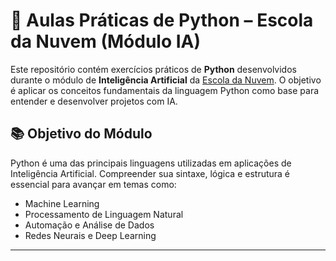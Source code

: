 # 🧠 Aulas Práticas de Python – Escola da Nuvem (Módulo IA)

Este repositório contém exercícios práticos de **Python** desenvolvidos durante o módulo de **Inteligência Artificial** da [Escola da Nuvem](https://www.escoladanuvem.org/). O objetivo é aplicar os conceitos fundamentais da linguagem Python como base para entender e desenvolver projetos com IA.

## 📚 Objetivo do Módulo

Python é uma das principais linguagens utilizadas em aplicações de Inteligência Artificial. Compreender sua sintaxe, lógica e estrutura é essencial para avançar em temas como:

- Machine Learning
- Processamento de Linguagem Natural
- Automação e Análise de Dados
- Redes Neurais e Deep Learning

---
